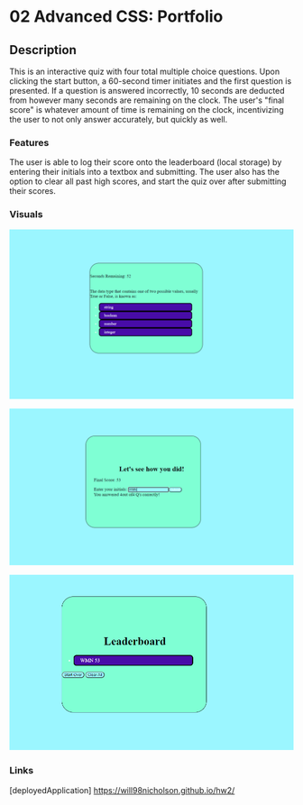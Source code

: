 # 02 Advanced CSS: Portfolio

## Description

This is an interactive quiz with four total multiple choice questions. Upon clicking the start button, 
a 60-second timer initiates and the first question is presented. If a question is answered incorrectly, 
10 seconds are deducted from however many seconds are remaining on the clock. The user's "final score"
is whatever amount of time is remaining on the clock, incentivizing the user to not only answer 
accurately, but quickly as well. 

### Features

The user is able to log their score onto the leaderboard 
(local storage) by entering their initials into a textbox and submitting. The user also has
the option to clear all past high scores, and start the quiz over after submitting their scores.

### Visuals

![screenshot first](./Assets/images/33.png)

![screenshot second](./Assets/images/35.png)

![screenshot third](./Assets/images/36.png)



### Links
[deployedApplication] https://will98nicholson.github.io/hw2/


